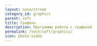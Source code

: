 ```yaml
---
layout: nova/stream
category_id: graphics
parent: soft
title: Графика
description: Программы работы с графикой
permalink: /tech/soft/graphics/
icon: photo-video
---
```


